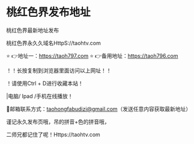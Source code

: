 # 桃红色界发布地址
桃红色界最新地址发布 

桃红色界永久久域名HttpS://taohtv.com 

⭐️ 👉地址一：https://taoh797.com
⭐️ 👉备用地址：https://taoh796.com

！️！️长按复制到浏览器里面访问以上网址！️！️ 

！️请使用Ctrl + D进行收藏本站！

|电脑/ Ipad /手机在线播放！️

📧邮箱联系方式：taohongfabudizi@gmail.com（发送任意内容获取最新地址）

谨记永久发布页哦，吊的拼音+色的拼音哦，

二师兄都记住了呢！Https://taohtv.com
